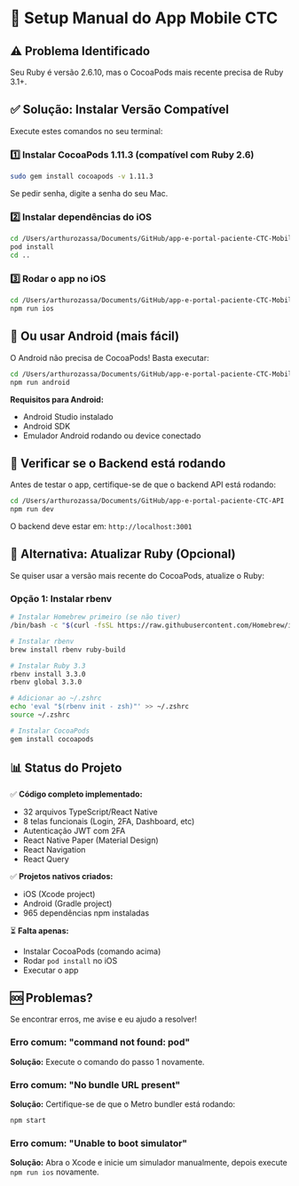 # 🚀 Setup Manual do App Mobile CTC

## ⚠️ Problema Identificado
Seu Ruby é versão 2.6.10, mas o CocoaPods mais recente precisa de Ruby 3.1+.

## ✅ Solução: Instalar Versão Compatível

Execute estes comandos no seu terminal:

### 1️⃣ Instalar CocoaPods 1.11.3 (compatível com Ruby 2.6)
```bash
sudo gem install cocoapods -v 1.11.3
```

Se pedir senha, digite a senha do seu Mac.

### 2️⃣ Instalar dependências do iOS
```bash
cd /Users/arthurozassa/Documents/GitHub/app-e-portal-paciente-CTC-Mobile/ios
pod install
cd ..
```

### 3️⃣ Rodar o app no iOS
```bash
cd /Users/arthurozassa/Documents/GitHub/app-e-portal-paciente-CTC-Mobile
npm run ios
```

## 🤖 Ou usar Android (mais fácil)

O Android não precisa de CocoaPods! Basta executar:

```bash
cd /Users/arthurozassa/Documents/GitHub/app-e-portal-paciente-CTC-Mobile
npm run android
```

**Requisitos para Android:**
- Android Studio instalado
- Android SDK
- Emulador Android rodando ou device conectado

## 📱 Verificar se o Backend está rodando

Antes de testar o app, certifique-se de que o backend API está rodando:

```bash
cd /Users/arthurozassa/Documents/GitHub/app-e-portal-paciente-CTC-API
npm run dev
```

O backend deve estar em: `http://localhost:3001`

## 🔧 Alternativa: Atualizar Ruby (Opcional)

Se quiser usar a versão mais recente do CocoaPods, atualize o Ruby:

### Opção 1: Instalar rbenv
```bash
# Instalar Homebrew primeiro (se não tiver)
/bin/bash -c "$(curl -fsSL https://raw.githubusercontent.com/Homebrew/install/HEAD/install.sh)"

# Instalar rbenv
brew install rbenv ruby-build

# Instalar Ruby 3.3
rbenv install 3.3.0
rbenv global 3.3.0

# Adicionar ao ~/.zshrc
echo 'eval "$(rbenv init - zsh)"' >> ~/.zshrc
source ~/.zshrc

# Instalar CocoaPods
gem install cocoapods
```

## 📊 Status do Projeto

✅ **Código completo implementado:**
- 32 arquivos TypeScript/React Native
- 8 telas funcionais (Login, 2FA, Dashboard, etc)
- Autenticação JWT com 2FA
- React Native Paper (Material Design)
- React Navigation
- React Query

✅ **Projetos nativos criados:**
- iOS (Xcode project)
- Android (Gradle project)
- 965 dependências npm instaladas

⏳ **Falta apenas:**
- Instalar CocoaPods (comando acima)
- Rodar `pod install` no iOS
- Executar o app

## 🆘 Problemas?

Se encontrar erros, me avise e eu ajudo a resolver!

### Erro comum: "command not found: pod"
**Solução:** Execute o comando do passo 1 novamente.

### Erro comum: "No bundle URL present"
**Solução:** Certifique-se de que o Metro bundler está rodando:
```bash
npm start
```

### Erro comum: "Unable to boot simulator"
**Solução:** Abra o Xcode e inicie um simulador manualmente, depois execute `npm run ios` novamente.
